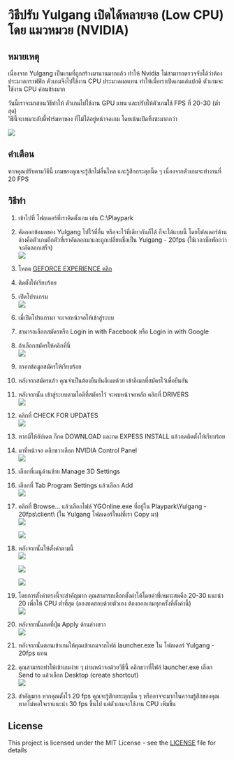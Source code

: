 # วิธีปรับ Yulgang เปิดได้หลายจอ (Low CPU) โดย แมวหมวย (NVIDIA) 
## หมายเหตุ
เนื่องจาก Yulgang เป็นเกมที่ถูกสร้างมานานมากแล้ว ทำให้ Nvidia ไม่สามารถตรวจจับได้ว่าต้องประมวลกราฟฟิก ตัวเกมจึงไปใช้งาน CPU ประมวลผลแทน ทำให้เมื่อเราเปิดเกมเล่นปกติ ตัวเกมจะใช้งาน CPU ค่อนข้างมาก

วันนี้เราจะมาสอนวิธีทำให้ ตัวเกมไปใช้งาน GPU แทน และปรับให้ตัวเกมใช้ FPS ที่ 20-30 (ต่ำสุด)\
วิธีนี้จะเหมาะกับตี้ฟาร์มหาของ ที่ไม่ได้อยู่หน้าจอเกม โดยเน้นเปิดทิ้งซะมากกว่า

![](https://i.imgur.com/FHo3qph.png)

## คำเตือน
หากคุณปรับตามวิธีนี้ เกมของคุณจะรู้สึกไม่ลื่นไหล และรู้สึกกระตุกนิ๊ด ๆ เนื่องจากตัวเกมจะทำงานที่ 20 FPS
## วิธีทำ
1. เข้าไปที่ โฟลเดอร์ที่เราติดตั้งเกม เช่น C:\Playpark
2. คัดลอกข้อมลของ Yulgang ไปไว้ที่อื่น หรือจะไว้ที่เดียวกันก็ได้ ก็จะได้แบบนี้ โดยโฟลเดอร์ด้านล่างคือตัวเกมอีกตัวที่เราคัดลอกมาและถูกเปลี่ยนชื่อเป็น Yulgang - 20fps (ใช้เวลาซักพักกว่าจะคัดลอกเสร็จ)\
   ![](https://i.imgur.com/50Yj8IK.png)

3. โหลด [GEFORCE EXPERIENCE คลิก](https://www.nvidia.com/en-us/geforce/geforce-experience/download/)
4. ติดตั้งให้เรียบร้อย
5. เปิดโปรแกรม\
   ![](https://i.imgur.com/Z3z5jf6.png)

6. เมื่เปิดโปรแกรมา จะเจอหน้าจอให้เข้าสู่ระบบ
7. สามารถเลือกสมัครหรือ Login in with Facebook หรือ Login in with Google
8.  ถ้าเลือกสมัครให้คลิกที่นี่\
   ![](https://i.imgur.com/JbBFcz7.png)

9. กรอกข้อมูลสมัครให้เรียบร้อย
10. หลังจากสมัครแล้ว คุณจำเป็นต้องยืนยันอีเมลด้วย เข้าอีเมลที่สมัครไว้เพื่อยืนยัน
11. หลังจากนั้น เข้าสู่ระบบตามไอดีที่สมัครไว้ จะพบหน้าจอหลัก คลิกที่ DRIVERS\
    ![](https://i.imgur.com/fHdULKU.png)

12. คลิกที่ CHECK FOR UPDATES\
    ![](https://i.imgur.com/SD93YBa.png)

13. หากมีให้อัปเดต ก็กด DOWNLOAD และกด EXPESS INSTALL แล้วกดติดตั้งให้เรียบร้อย
14. มาที่หน้าจอ คลิกขวาเลือก NVIDIA Control Panel\
    ![](https://i.imgur.com/8s9p62J.png)

15. เลือกที่เมนูด้านซ้าย Manage 3D Settings
16. เลือกที่ Tab Program Settings แล้วเลือก Add\
    ![](https://i.imgur.com/PWu7nWm.png)

17. คลิกที่ Browse... แล้วเลือกไฟล์ YGOnline.exe ที่อยู่ใน Playpark\Yulgang - 20fps\client\ (ใน Yulgang โฟลเดอร์ใหม่ที่เรา Copy มา)\
    ![](https://i.imgur.com/3XXwylP.png)

    ![](https://i.imgur.com/4lIbAPr.png)

18. หลังจากนั้นให้ตั้งค่าตามนี้\
    ![](https://i.imgur.com/bVpwMlV.png)

    ![](https://i.imgur.com/8nHMNWp.png)

    ![](https://i.imgur.com/RlcZeqS.png)

19. โดยการตั้งค่าตรงนี้จะสำคัญมาก คุณสามารถเลือกตั้งค่าได้โดยค่าที่เหมาะสมคือ 20-30 แนะนำ 20 เพื่อให้ CPU ต่ำที่สุด (ลองทดสอบด้วยตัวเอง ต้องออกเกมทุกครั้งที่ตั้งค่านี้)\
    ![](https://i.imgur.com/RcH8mgV.png)

20. หลังจากนั้นกดที่ปุ่ม Apply ด้านล่างขวา\
    ![](https://i.imgur.com/Uc0c1Ka.png)

21. หลังจากนั้นตอนเข้าเกมให้คุณเข้าเกมจากไฟล์ launcher.exe ใน โฟลเดอร์ Yulgang - 20fps แทน
22. คุณสามารถทำให้เข้าเกมง่าย ๆ ผ่านหน้าจอด้วยวิธีนี้ คลิกขวาที่ไฟล์ launcher.exe เลือก Send to แล้วเลือก Desktop (create shortcut)\
    ![](https://i.imgur.com/qrmKzfe.png)
23. สำคัญมาก หากคุณตั้งไว้ 20 fps คุณจะรู้สึกกระตุกนิ๊ด ๆ หรืออาจจะมากในความรู้สึกของคุณ หากไม่พอใจเราแนะนำ 30 fps ขึ้นไป แต่ตัวเกมจะใช้งาน CPU เพิ่มขึ้น
## License

This project is licensed under the MIT License - see the [LICENSE](LICENSE) file for details

